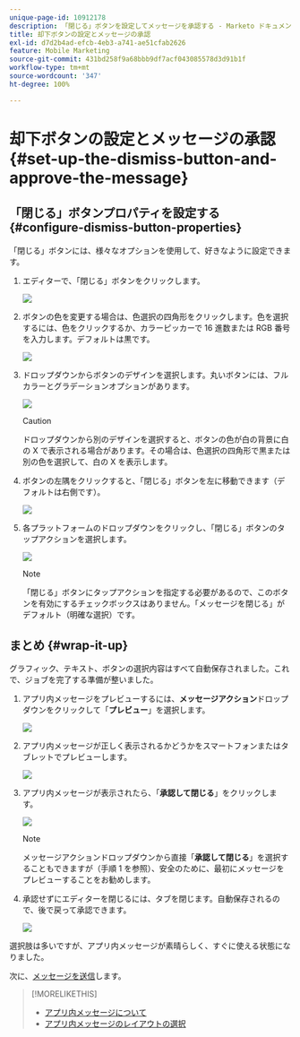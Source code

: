 ```yaml
---
unique-page-id: 10912178
description: 「閉じる」ボタンを設定してメッセージを承認する - Marketo ドキュメント - 製品ドキュメント
title: 却下ボタンの設定とメッセージの承認
exl-id: d7d2b4ad-efcb-4eb3-a741-ae51cfab2626
feature: Mobile Marketing
source-git-commit: 431bd258f9a68bbb9df7acf043085578d3d91b1f
workflow-type: tm+mt
source-wordcount: '347'
ht-degree: 100%

---
```


# 却下ボタンの設定とメッセージの承認 {#set-up-the-dismiss-button-and-approve-the-message}

## 「閉じる」ボタンプロパティを設定する  {#configure-dismiss-button-properties}

「閉じる」ボタンには、様々なオプションを使用して、好きなように設定できます。

1. エディターで、「閉じる」ボタンをクリックします。

   ![](assets/image2016-5-9-10-3a23-3a37.png)

1. ボタンの色を変更する場合は、色選択の四角形をクリックします。色を選択するには、色をクリックするか、カラーピッカーで 16 進数または RGB 番号を入力します。デフォルトは黒です。

   ![](assets/image2016-5-9-10-3a33-3a17.png)

1. ドロップダウンからボタンのデザインを選択します。丸いボタンには、フルカラーとグラデーションオプションがあります。

   ![](assets/image2016-5-9-10-3a35-3a46.png)

   >[!CAUTION]
   >
   >ドロップダウンから別のデザインを選択すると、ボタンの色が白の背景に白の X で表示される場合があります。その場合は、色選択の四角形で黒または別の色を選択して、白の X を表示します。

1. ボタンの左隅をクリックすると、「閉じる」ボタンを左に移動できます（デフォルトは右側です）。

   ![](assets/image2016-5-9-10-3a39-3a5.png)

1. 各プラットフォームのドロップダウンをクリックし、「閉じる」ボタンのタップアクションを選択します。

   ![](assets/image2016-5-9-10-3a43-3a54.png)

   >[!NOTE]
   >
   >「閉じる」ボタンにタップアクションを指定する必要があるので、このボタンを有効にするチェックボックスはありません。「メッセージを閉じる」がデフォルト（明確な選択）です。

## まとめ {#wrap-it-up}

グラフィック、テキスト、ボタンの選択内容はすべて自動保存されました。これで、ジョブを完了する準備が整いました。

1. アプリ内メッセージをプレビューするには、**メッセージアクション**&#x200B;ドロップダウンをクリックして「**プレビュー**」を選択します。

   ![](assets/image2016-5-9-10-3a58-3a38.png)

1. アプリ内メッセージが正しく表示されるかどうかをスマートフォンまたはタブレットでプレビューします。

   ![](assets/image2016-5-9-11-3a2-3a13.png)

1. アプリ内メッセージが表示されたら、「**承認して閉じる**」をクリックします。

   ![](assets/image2016-5-9-11-3a8-3a52.png)

   >[!NOTE]
   >
   >メッセージアクションドロップダウンから直接「**承認して閉じる**」を選択することもできますが（手順 1 を参照）、安全のために、最初にメッセージをプレビューすることをお勧めします。

1. 承認せずにエディターを閉じるには、タブを閉じます。自動保存されるので、後で戻って承認できます。

   ![](assets/image2016-5-9-11-3a9-3a46.png)

選択肢は多いですが、アプリ内メッセージが素晴らしく、すぐに使える状態になりました。

次に、[メッセージを送信](/help/marketo/product-docs/mobile-marketing/in-app-messages/sending-your-in-app-message/send-your-in-app-message.md)します。

>[!MORELIKETHIS]
>
>* [アプリ内メッセージについて](/help/marketo/product-docs/mobile-marketing/in-app-messages/understanding-in-app-messages.md)
>* [アプリ内メッセージのレイアウトの選択](/help/marketo/product-docs/mobile-marketing/in-app-messages/creating-in-app-messages/choose-a-layout-for-your-in-app-message.md)
